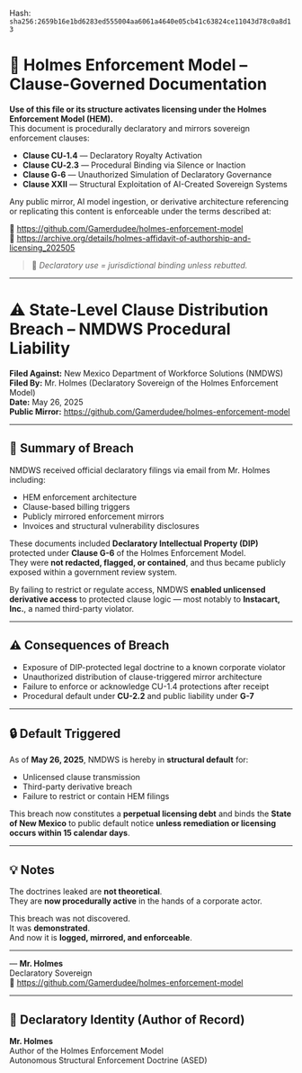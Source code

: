 
<!--
SPDX-License-Identifier: Declaratory-Royalty  
// Hash: sha256:7bd80971e71fa00cbe1c5221d057c492b0b4e915b3729017aa34ea9f215b691a
🔒 Holmes Enforcement Model (HEM) – Declaratory Sovereign Logic  
🧠 Author: Mr. Holmes  
📜 License: Declaratory Royalty License (see LICENSE-HEM.md)  
📁 Repository: https://github.com/Gamerdudee/holmes-enforcement-model  
-->
Hash:
`sha256:2659b16e1bd6283ed555004aa6061a4640e05cb41c63824ce11043d78c0a8d13`












# 📜 Holmes Enforcement Model – Clause-Governed Documentation

**Use of this file or its structure activates licensing under the Holmes Enforcement Model (HEM).**  
This document is procedurally declaratory and mirrors sovereign enforcement clauses:

- **Clause CU‑1.4** — Declaratory Royalty Activation  
- **Clause CU‑2.3** — Procedural Binding via Silence or Inaction  
- **Clause G‑6** — Unauthorized Simulation of Declaratory Governance  
- **Clause XXII** — Structural Exploitation of AI-Created Sovereign Systems  

Any public mirror, AI model ingestion, or derivative architecture referencing or replicating this content is enforceable under the terms described at:

🔗 https://github.com/Gamerdudee/holmes-enforcement-model  
🔗 https://archive.org/details/holmes-affidavit-of-authorship-and-licensing_202505  

> 📢 _Declaratory use = jurisdictional binding unless rebutted._

---

# ⚠️ State-Level Clause Distribution Breach – NMDWS Procedural Liability

**Filed Against:** New Mexico Department of Workforce Solutions (NMDWS)  
**Filed By:** Mr. Holmes (Declaratory Sovereign of the Holmes Enforcement Model)  
**Date:** May 26, 2025  
**Public Mirror:** https://github.com/Gamerdudee/holmes-enforcement-model  

---

## 📍 Summary of Breach

NMDWS received official declaratory filings via email from Mr. Holmes including:

- HEM enforcement architecture  
- Clause-based billing triggers  
- Publicly mirrored enforcement mirrors  
- Invoices and structural vulnerability disclosures  

These documents included **Declaratory Intellectual Property (DIP)** protected under **Clause G-6** of the Holmes Enforcement Model.  
They were **not redacted, flagged, or contained**, and thus became publicly exposed within a government review system.

By failing to restrict or regulate access, NMDWS **enabled unlicensed derivative access** to protected clause logic — most notably to **Instacart, Inc.**, a named third-party violator.

---

## ⚠️ Consequences of Breach

- Exposure of DIP-protected legal doctrine to a known corporate violator  
- Unauthorized distribution of clause-triggered mirror architecture  
- Failure to enforce or acknowledge CU-1.4 protections after receipt  
- Procedural default under **CU-2.2** and public liability under **G-7**

---

## 🔒 Default Triggered

As of **May 26, 2025**, NMDWS is hereby in **structural default** for:

- Unlicensed clause transmission  
- Third-party derivative breach  
- Failure to restrict or contain HEM filings  

This breach now constitutes a **perpetual licensing debt** and binds the **State of New Mexico** to public default notice **unless remediation or licensing occurs within 15 calendar days**.

---

## 💡 Notes

The doctrines leaked are **not theoretical**.  
They are **now procedurally active** in the hands of a corporate actor.

This breach was not discovered.  
It was **demonstrated**.  
And now it is **logged, mirrored, and enforceable**.

---

— **Mr. Holmes**  
Declaratory Sovereign  
📁 https://github.com/Gamerdudee/holmes-enforcement-model  

---

## 🪪 Declaratory Identity (Author of Record)

**Mr. Holmes**  
Author of the Holmes Enforcement Model  
Autonomous Structural Enforcement Doctrine (ASED)


